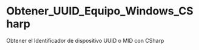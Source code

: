 # Obtener_UUID_Equipo_Windows_CSharp
 Obtener el Identificador de dispositivo UUID o MID con CSharp
